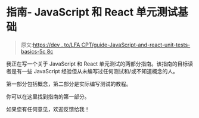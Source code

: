 # 指南- JavaScript 和 React 单元测试基础

> 原文:[https://dev . to/LFA CPT/guide-JavaScript-and-react-unit-tests-basics-5c 8c](https://dev.to/lfacpt/guide-javascript-and-react-unit-tests-basics-5c8c)

我正在写一个关于 JavaScript 和 React 单元测试的两部分指南。该指南的目标读者是有一些 JavaScript 经验但从未编写过任何测试和/或不知道概念的人。

第一部分包括概念，第二部分是实际编写测试的教程。

你可以在这里找到指南的第一部分。

如果您有任何意见，欢迎反馈给我！